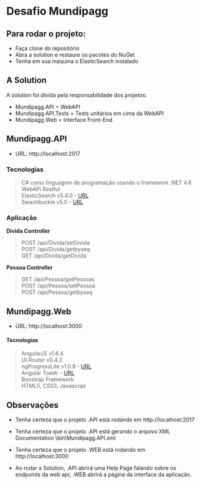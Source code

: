 # Desafio Mundipagg

## Para rodar o projeto:

- Faça clone do repositório
- Abra a solution e restaure os pacotes do NuGet
- Tenha em sua máquina o ElasticSearch instalado

## A Solution

A solution foi divida pela responsabilidade dos projetos:

- Mundipagg.API = WebAPI
- Mundipagg.API.Tests = Tests unitários em cima da WebAPI
- Mundipagg.Web = Interface Front-End



## Mundipagg.API

- URL: http://localhost:2017



### Tecnologias

> C# como linguagem de programação usando o framework .NET 4.6  
> WebAPi Restful  
> ElasticSearch v5.4.0 - [URL](https://github.com/elastic/elasticsearch)  
> Swashbuckle v5.0 - [URL](https://github.com/domaindrivendev/Swashbuckle/)  



### Aplicação



**Divida Controller**

> POST /api/Divida/setDivida  
> POST /api/Divida/getbyseq  
> GET /api/Divida/getDivida  



**Pessoa Controller**

> GET /api/Pessoa/getPessoas  
> POST /api/Pessoa/setPessoa  
> POST /api/Pessoa/getbyseq  

## Mundipagg.Web

- URL: http://localhost:3000

#### Tecnologias

> AngularJS v1.6.4  
> UI.Router v0.4.2  
> ngProgressLite v1.0.8 - [URL](https://github.com/voronianski/ngprogress-lite/)  
> Angular Toastr - [URL](https://github.com/Foxandxss/angular-toastr)  
> Boostrap Framework  
> HTML5, CSS3, Javascript  



## Observações

- Tenha certeza que o projeto .API está rodando em http://localhost:2017
- Tenha certeza que o projeto .API está gerando o arquivo XML Documentation \bin\Mundipagg.API.xml
- Tenha certeza que o projeto .WEB está rodando em http://localhost:3000

- Ao rodar a Solution, .API abrirá uma Help Page falando sobre os endpoints da web api; .WEB abrirá a página da interface da aplicação.
